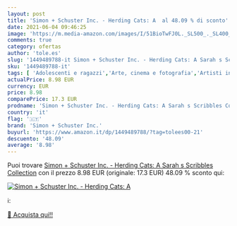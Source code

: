 ```yaml
---
layout: post
title: 'Simon + Schuster Inc. - Herding Cats: A  al 48.09 % di sconto'
date: 2021-06-04 09:46:25
image: 'https://m.media-amazon.com/images/I/51BioTwFJ0L._SL500_._SL400_.jpg'
comments: true
category: ofertas
author: 'tole.es'
slug: '1449489788-it Simon + Schuster Inc. - Herding Cats: A Sarah s Scribbles...'
sku: '1449489788-it'
tags: [ 'Adolescenti e ragazzi','Arte, cinema e fotografia','Artisti individuali','Fumetti e manga','Humour','Libri','Strisce a fumetti','simon + schuster inc.', ]
actualPrice: 8.98 EUR
currency: EUR
price: 8.98
comparePrice: 17.3 EUR
prodname: 'Simon + Schuster Inc. - Herding Cats: A Sarah s Scribbles Collection'
country: 'it'
flag: '🇮🇹'
brand: 'Simon + Schuster Inc.'
buyurl: 'https://www.amazon.it/dp/1449489788/?tag=tolees00-21'
descuento: '48.09'
average: '8.98'
---
```


Puoi trovare [Simon + Schuster Inc. - Herding Cats: A Sarah s Scribbles Collection](https://www.amazon.it/dp/1449489788/?tag=tolees00-21) con il prezzo 8.98 EUR (originale: 17.3 EUR) 48.09 % sconto qui:

[![Simon + Schuster Inc. - Herding Cats: A ](https://m.media-amazon.com/images/I/51BioTwFJ0L._SL500_._SL400_.jpg)](https://www.amazon.it/dp/1449489788/?tag=tolees00-21)

ℹ️:


[🛒 Acquista qui!!](https://www.amazon.it/dp/1449489788/?tag=tolees00-21)
